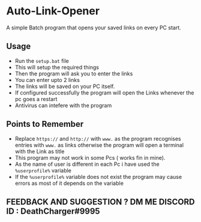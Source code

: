 # Auto-Link-Opener
A simple Batch program that opens your saved links on every PC start. 

## Usage
- Run the `setup.bat` file
- This will setup the required things
- Then the program will ask you to enter the links
- You can enter upto 2 links
- The links will be saved on your PC itself.
- If configured successfully the program will open the Links whenever the pc goes a restart
- Antivirus can intefere with the program

## Points to Remember

- Replace `https://` and `http://` with `www.` as the program recognises entries with `www.` as links otherwise the program will open a terminal with the Link as title
- This program may not work in some Pcs ( works fin in mine).
- As the name of user is different in each Pc i have used the `%userprofile%` variable
- If the `%userprofile%` variable does not exist the program may cause errors as most of it depends on the variable

## FEEDBACK AND SUGGESTION ? DM ME DISCORD ID : DeathCharger#9995
